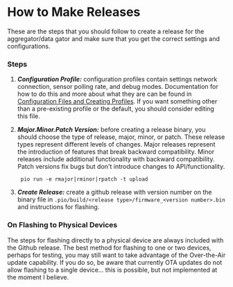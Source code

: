 # How to Make Releases

These are the steps that you should follow to create a release for the aggregator/data gator and make sure that you get the correct settings and configurations.

### Steps

1. _**Configuration Profile:**_ configuration profiles contain settings network connection, sensor polling rate, and debug modes. Documentation for how to do this and more about what they are can be found in [Configuration Files and Creating Profiles](./Configuration_Files_and_Creating_Profiles.md). If you want something other than a pre-existing profile or the default, you should consider editing this file.

2. _**Major.Minor.Patch Version:**_ before creating a release binary, you should choose the type of release, major, minor, or patch. These release types represent different levels of changes. Major releases represent the introduction of features that break backward compatibility. Minor releases include additional functionality with backward compatibility. Patch versions fix bugs but don't introduce changes to API/functionality.

        pio run -e rmajor|rminor|rpatch -t upload

3. _**Create Release:**_ create a github release with version number on the binary file in `.pio/build/<release type>/firmware_<version number>.bin` and instructions for flashing.

### On Flashing to Physical Devices
The steps for flashing directly to a physical device are always included with the Github release. The best method for flashing to one or two devices, perhaps for testing, you may still want to take advantage of the Over-the-Air update capability. If you do so, be aware that currently OTA updates do not allow flashing to a single device... this is possible, but not implemented at the moment I believe.
